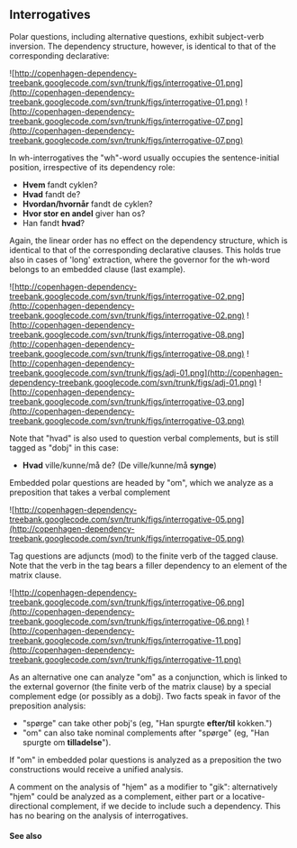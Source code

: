 ## Interrogatives ##

Polar questions, including alternative questions, exhibit subject-verb inversion. The dependency structure, however, is identical to that of the corresponding declarative:

![http://copenhagen-dependency-treebank.googlecode.com/svn/trunk/figs/interrogative-01.png](http://copenhagen-dependency-treebank.googlecode.com/svn/trunk/figs/interrogative-01.png) ![http://copenhagen-dependency-treebank.googlecode.com/svn/trunk/figs/interrogative-07.png](http://copenhagen-dependency-treebank.googlecode.com/svn/trunk/figs/interrogative-07.png)

In wh-interrogatives the "wh"-word usually occupies the sentence-initial position, irrespective of its dependency role:

  * **Hvem** fandt cyklen?
  * **Hvad** fandt de?
  * **Hvordan/hvornår** fandt de cyklen?
  * **Hvor stor en andel** giver han os?
  * Han fandt **hvad**?

Again, the linear order has no effect on the dependency structure, which is identical to that of the corresponding declarative clauses. This holds true also in cases of 'long' extraction, where the governor for the wh-word belongs to an embedded clause (last example).

![http://copenhagen-dependency-treebank.googlecode.com/svn/trunk/figs/interrogative-02.png](http://copenhagen-dependency-treebank.googlecode.com/svn/trunk/figs/interrogative-02.png) ![http://copenhagen-dependency-treebank.googlecode.com/svn/trunk/figs/interrogative-08.png](http://copenhagen-dependency-treebank.googlecode.com/svn/trunk/figs/interrogative-08.png) ![http://copenhagen-dependency-treebank.googlecode.com/svn/trunk/figs/adj-01.png](http://copenhagen-dependency-treebank.googlecode.com/svn/trunk/figs/adj-01.png) ![http://copenhagen-dependency-treebank.googlecode.com/svn/trunk/figs/interrogative-03.png](http://copenhagen-dependency-treebank.googlecode.com/svn/trunk/figs/interrogative-03.png)

Note that "hvad" is also used to question verbal complements, but is still tagged as "dobj" in this case:

  * **Hvad** ville/kunne/må de? (De ville/kunne/må **synge**)

Embedded polar questions are headed by "om", which we analyze as a preposition that takes a verbal complement

![http://copenhagen-dependency-treebank.googlecode.com/svn/trunk/figs/interrogative-05.png](http://copenhagen-dependency-treebank.googlecode.com/svn/trunk/figs/interrogative-05.png)

Tag questions are adjuncts (mod) to the finite verb of the tagged clause. Note that the verb in the tag bears a filler dependency to an element of the matrix clause.

![http://copenhagen-dependency-treebank.googlecode.com/svn/trunk/figs/interrogative-06.png](http://copenhagen-dependency-treebank.googlecode.com/svn/trunk/figs/interrogative-06.png) ![http://copenhagen-dependency-treebank.googlecode.com/svn/trunk/figs/interrogative-11.png](http://copenhagen-dependency-treebank.googlecode.com/svn/trunk/figs/interrogative-11.png)

As an alternative one can analyze "om" as a conjunction, which is linked to the external governor (the finite verb of the matrix clause) by a special complement edge (or possibly as a dobj). Two facts speak in favor of the preposition analysis:

  * "spørge" can take other pobj's (eg, "Han spurgte **efter/til** kokken.")
  * "om" can also take nominal complements after "spørge" (eg, "Han spurgte om **tilladelse**").

If "om" in embedded polar questions is analyzed as a preposition the two constructions would receive a unified analysis.

A comment on the analysis of "hjem" as a modifier to "gik": alternatively "hjem" could be analyzed as a complement, either part or a locative-directional complement, if we decide to include such a dependency. This has no bearing on the analysis of interrogatives.


#### See also ####

